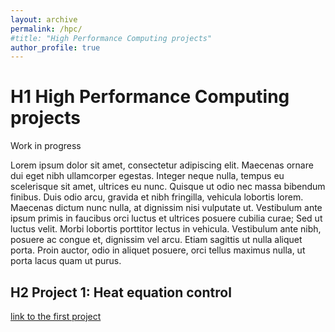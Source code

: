 ```yaml
---
layout: archive
permalink: /hpc/
#title: "High Performance Computing projects"
author_profile: true
---
```


# H1 High Performance Computing projects

Work in progress

Lorem ipsum dolor sit amet, consectetur adipiscing elit. Maecenas ornare dui eget
nibh ullamcorper egestas. Integer neque nulla, tempus eu scelerisque sit amet, ultrices eu nunc.
Quisque ut odio nec massa bibendum finibus. Duis odio arcu, gravida et nibh fringilla,
vehicula lobortis lorem. Maecenas dictum nunc nulla, at dignissim nisi vulputate ut.
Vestibulum ante ipsum primis in faucibus orci luctus et ultrices posuere cubilia curae;
Sed ut luctus velit. Morbi lobortis porttitor lectus in vehicula. Vestibulum ante nibh,
posuere ac congue et, dignissim vel arcu. Etiam sagittis ut nulla aliquet porta.
Proin auctor, odio in aliquet posuere, orci tellus maximus nulla, ut porta lacus quam ut purus.


## H2 Project 1: Heat equation control

[link to the first project](https://vritzenthaler.github.io/portfolio.github.io/project1/)
